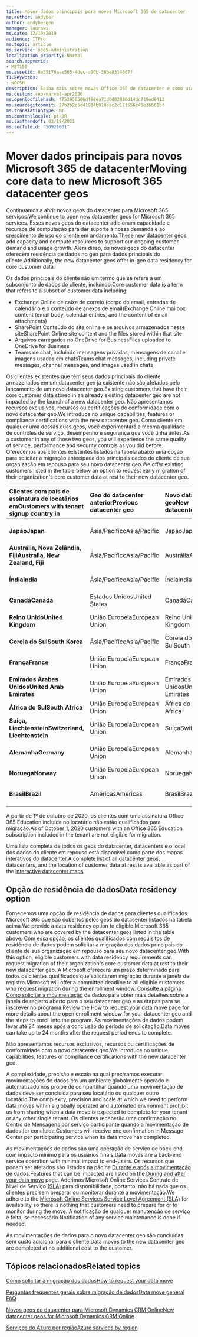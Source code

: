 ```yaml
---
title: Mover dados principais para novos Microsoft 365 de datacenter
ms.author: andyber
author: andybergen
manager: laurawi
ms.date: 12/10/2019
audience: ITPro
ms.topic: article
ms.service: o365-administration
localization_priority: Normal
search.appverid:
- MET150
ms.assetid: 0a35176a-e585-4dec-a90b-36be8314667f
f1.keywords:
- NOCSH
description: Saiba mais sobre novas Office 365 de datacenter e como usar a opção de residência de dados para solicitar uma movimentação de seus dados principais para um novo geo.
ms.custom: seo-marvel-apr2020
ms.openlocfilehash: f752956506df98ea71d0d02886d14dc719ed9413
ms.sourcegitcommit: 27b2b2e5c41934b918cac2c171556c45e36661bf
ms.translationtype: MT
ms.contentlocale: pt-BR
ms.lasthandoff: 03/19/2021
ms.locfileid: "50921601"
---
```

# <a name="moving-core-data-to-new-microsoft-365-datacenter-geos"></a><span data-ttu-id="eddc7-103">Mover dados principais para novos Microsoft 365 de datacenter</span><span class="sxs-lookup"><span data-stu-id="eddc7-103">Moving core data to new Microsoft 365 datacenter geos</span></span>

<span data-ttu-id="eddc7-104">Continuamos a abrir novos geos do datacenter para Microsoft 365 serviços.</span><span class="sxs-lookup"><span data-stu-id="eddc7-104">We continue to open new datacenter geos for Microsoft 365 services.</span></span> <span data-ttu-id="eddc7-105">Esses novos geos do datacenter adicionam capacidade e recursos de computação para dar suporte à nossa demanda e ao crescimento de uso do cliente em andamento.</span><span class="sxs-lookup"><span data-stu-id="eddc7-105">These new datacenter geos add capacity and compute resources to support our ongoing customer demand and usage growth.</span></span> <span data-ttu-id="eddc7-106">Além disso, os novos geos do datacenter oferecem residência de dados no geo para dados principais do cliente.</span><span class="sxs-lookup"><span data-stu-id="eddc7-106">Additionally, the new datacenter geos offer in-geo data residency for core customer data.</span></span> 

<span data-ttu-id="eddc7-107">Os dados principais do cliente são um termo que se refere a um subconjunto de dados do cliente, incluindo:</span><span class="sxs-lookup"><span data-stu-id="eddc7-107">Core customer data is a term that refers to a subset of customer data including:</span></span> 
- <span data-ttu-id="eddc7-108">Exchange Online de caixa de correio (corpo do email, entradas de calendário e o conteúdo de anexos de email)</span><span class="sxs-lookup"><span data-stu-id="eddc7-108">Exchange Online mailbox content (email body, calendar entries, and the content of email attachments)</span></span>
- <span data-ttu-id="eddc7-109">SharePoint Conteúdo do site online e os arquivos armazenados nesse site</span><span class="sxs-lookup"><span data-stu-id="eddc7-109">SharePoint Online site content and the files stored within that site</span></span>
- <span data-ttu-id="eddc7-110">Arquivos carregados no OneDrive for Business</span><span class="sxs-lookup"><span data-stu-id="eddc7-110">Files uploaded to OneDrive for Business</span></span>
- <span data-ttu-id="eddc7-111">Teams de chat, incluindo mensagens privadas, mensagens de canal e imagens usadas em chats</span><span class="sxs-lookup"><span data-stu-id="eddc7-111">Teams chat messages, including private messages, channel messages, and images used in chats</span></span>
  
<span data-ttu-id="eddc7-112">Os clientes existentes que têm seus dados principais do cliente armazenados em um datacenter geo já existente não são afetados pelo lançamento de um novo datacenter geo.</span><span class="sxs-lookup"><span data-stu-id="eddc7-112">Existing customers that have their core customer data stored in an already existing datacenter geo are not impacted by the launch of a new datacenter geo.</span></span> <span data-ttu-id="eddc7-113">Não apresentamos recursos exclusivos, recursos ou certificações de conformidade com o novo datacenter geo.</span><span class="sxs-lookup"><span data-stu-id="eddc7-113">We introduce no unique capabilities, features or compliance certifications with the new datacenter geo.</span></span> <span data-ttu-id="eddc7-114">Como cliente em qualquer uma dessas duas geos, você experimentará a mesma qualidade de controles de serviço, desempenho e segurança que você tinha antes.</span><span class="sxs-lookup"><span data-stu-id="eddc7-114">As a customer in any of those two geos, you will experience the same quality of service, performance and security controls as you did before.</span></span> <span data-ttu-id="eddc7-115">Oferecemos aos clientes existentes listados na tabela abaixo uma opção para solicitar a migração antecipada dos principais dados do cliente de sua organização em repouso para seu novo datacenter geo.</span><span class="sxs-lookup"><span data-stu-id="eddc7-115">We offer existing customers listed in the table below an option to request early migration of their organization's core customer data at rest to their new datacenter geo.</span></span>
  
|<span data-ttu-id="eddc7-116">**Clientes com país de assinatura de locatários em**</span><span class="sxs-lookup"><span data-stu-id="eddc7-116">**Customers with tenant signup country in**</span></span>|<span data-ttu-id="eddc7-117">**Geo do datacenter anterior**</span><span class="sxs-lookup"><span data-stu-id="eddc7-117">**Previous datacenter geo**</span></span>|<span data-ttu-id="eddc7-118">**Novo datacenter geo**</span><span class="sxs-lookup"><span data-stu-id="eddc7-118">**New datacenter geo**</span></span>|<span data-ttu-id="eddc7-119">**Geo disponível desde**</span><span class="sxs-lookup"><span data-stu-id="eddc7-119">**Geo available since**</span></span>|
|:-----|:-----|:-----|:-----|
|<span data-ttu-id="eddc7-120">**Japão**</span><span class="sxs-lookup"><span data-stu-id="eddc7-120">**Japan**</span></span>| <span data-ttu-id="eddc7-121">Ásia/Pacífico</span><span class="sxs-lookup"><span data-stu-id="eddc7-121">Asia/Pacific</span></span> | <span data-ttu-id="eddc7-122">Japão</span><span class="sxs-lookup"><span data-stu-id="eddc7-122">Japan</span></span> | <span data-ttu-id="eddc7-123">Dezembro de 2014</span><span class="sxs-lookup"><span data-stu-id="eddc7-123">December 2014</span></span> |
|<span data-ttu-id="eddc7-124">**Austrália, Nova Zelândia, Fiji**</span><span class="sxs-lookup"><span data-stu-id="eddc7-124">**Australia, New Zealand, Fiji**</span></span>| <span data-ttu-id="eddc7-125">Ásia/Pacífico</span><span class="sxs-lookup"><span data-stu-id="eddc7-125">Asia/Pacific</span></span> | <span data-ttu-id="eddc7-126">Austrália</span><span class="sxs-lookup"><span data-stu-id="eddc7-126">Australia</span></span> | <span data-ttu-id="eddc7-127">Março de 2015</span><span class="sxs-lookup"><span data-stu-id="eddc7-127">March 2015</span></span> |
|<span data-ttu-id="eddc7-128">**Índia**</span><span class="sxs-lookup"><span data-stu-id="eddc7-128">**India**</span></span>| <span data-ttu-id="eddc7-129">Ásia/Pacífico</span><span class="sxs-lookup"><span data-stu-id="eddc7-129">Asia/Pacific</span></span> | <span data-ttu-id="eddc7-130">Índia</span><span class="sxs-lookup"><span data-stu-id="eddc7-130">India</span></span> | <span data-ttu-id="eddc7-131">Outubro de 2015</span><span class="sxs-lookup"><span data-stu-id="eddc7-131">October 2015</span></span> |
|<span data-ttu-id="eddc7-132">**Canadá**</span><span class="sxs-lookup"><span data-stu-id="eddc7-132">**Canada**</span></span>| <span data-ttu-id="eddc7-133">Estados Unidos</span><span class="sxs-lookup"><span data-stu-id="eddc7-133">United States</span></span> | <span data-ttu-id="eddc7-134">Canadá</span><span class="sxs-lookup"><span data-stu-id="eddc7-134">Canada</span></span> | <span data-ttu-id="eddc7-135">Maio de 2016</span><span class="sxs-lookup"><span data-stu-id="eddc7-135">May 2016</span></span> |
|<span data-ttu-id="eddc7-136">**Reino Unido**</span><span class="sxs-lookup"><span data-stu-id="eddc7-136">**United Kingdom**</span></span>| <span data-ttu-id="eddc7-137">União Europeia</span><span class="sxs-lookup"><span data-stu-id="eddc7-137">European Union</span></span> | <span data-ttu-id="eddc7-138">Reino Unido</span><span class="sxs-lookup"><span data-stu-id="eddc7-138">United Kingdom</span></span> | <span data-ttu-id="eddc7-139">Setembro de 2016</span><span class="sxs-lookup"><span data-stu-id="eddc7-139">September 2016</span></span> |
|<span data-ttu-id="eddc7-140">**Coreia do Sul**</span><span class="sxs-lookup"><span data-stu-id="eddc7-140">**South Korea**</span></span>| <span data-ttu-id="eddc7-141">Ásia/Pacífico</span><span class="sxs-lookup"><span data-stu-id="eddc7-141">Asia/Pacific</span></span> | <span data-ttu-id="eddc7-142">Coreia do Sul</span><span class="sxs-lookup"><span data-stu-id="eddc7-142">South Korea</span></span> | <span data-ttu-id="eddc7-143">Abril de 2017</span><span class="sxs-lookup"><span data-stu-id="eddc7-143">April 2017</span></span> |
|<span data-ttu-id="eddc7-144">**França**</span><span class="sxs-lookup"><span data-stu-id="eddc7-144">**France**</span></span>| <span data-ttu-id="eddc7-145">União Europeia</span><span class="sxs-lookup"><span data-stu-id="eddc7-145">European Union</span></span> | <span data-ttu-id="eddc7-146">França</span><span class="sxs-lookup"><span data-stu-id="eddc7-146">France</span></span> | <span data-ttu-id="eddc7-147">Março de 2018</span><span class="sxs-lookup"><span data-stu-id="eddc7-147">March 2018</span></span> |
|<span data-ttu-id="eddc7-148">**Emirados Árabes Unidos**</span><span class="sxs-lookup"><span data-stu-id="eddc7-148">**United Arab Emirates**</span></span>| <span data-ttu-id="eddc7-149">União Europeia</span><span class="sxs-lookup"><span data-stu-id="eddc7-149">European Union</span></span> | <span data-ttu-id="eddc7-150">Emirados Árabes Unidos</span><span class="sxs-lookup"><span data-stu-id="eddc7-150">United Arab Emirates</span></span> | <span data-ttu-id="eddc7-151">Junho de 2019</span><span class="sxs-lookup"><span data-stu-id="eddc7-151">June 2019</span></span> |
|<span data-ttu-id="eddc7-152">**África do Sul**</span><span class="sxs-lookup"><span data-stu-id="eddc7-152">**South Africa**</span></span>| <span data-ttu-id="eddc7-153">União Europeia</span><span class="sxs-lookup"><span data-stu-id="eddc7-153">European Union</span></span> | <span data-ttu-id="eddc7-154">África do Sul</span><span class="sxs-lookup"><span data-stu-id="eddc7-154">South Africa</span></span> | <span data-ttu-id="eddc7-155">Julho de 2019</span><span class="sxs-lookup"><span data-stu-id="eddc7-155">July 2019</span></span> |
|<span data-ttu-id="eddc7-156">**Suíça, Liechtenstein**</span><span class="sxs-lookup"><span data-stu-id="eddc7-156">**Switzerland, Liechtenstein**</span></span>| <span data-ttu-id="eddc7-157">União Europeia</span><span class="sxs-lookup"><span data-stu-id="eddc7-157">European Union</span></span> | <span data-ttu-id="eddc7-158">Suíça</span><span class="sxs-lookup"><span data-stu-id="eddc7-158">Switzerland</span></span> | <span data-ttu-id="eddc7-159">Dezembro de 2019</span><span class="sxs-lookup"><span data-stu-id="eddc7-159">December 2019</span></span> |
|<span data-ttu-id="eddc7-160">**Alemanha**</span><span class="sxs-lookup"><span data-stu-id="eddc7-160">**Germany**</span></span>| <span data-ttu-id="eddc7-161">União Europeia</span><span class="sxs-lookup"><span data-stu-id="eddc7-161">European Union</span></span> | <span data-ttu-id="eddc7-162">Alemanha</span><span class="sxs-lookup"><span data-stu-id="eddc7-162">Germany</span></span> | <span data-ttu-id="eddc7-163">Dezembro de 2019</span><span class="sxs-lookup"><span data-stu-id="eddc7-163">December 2019</span></span> |
|<span data-ttu-id="eddc7-164">**Noruega**</span><span class="sxs-lookup"><span data-stu-id="eddc7-164">**Norway**</span></span>| <span data-ttu-id="eddc7-165">União Europeia</span><span class="sxs-lookup"><span data-stu-id="eddc7-165">European Union</span></span> | <span data-ttu-id="eddc7-166">Noruega</span><span class="sxs-lookup"><span data-stu-id="eddc7-166">Norway</span></span> | <span data-ttu-id="eddc7-167">Abril de 2020</span><span class="sxs-lookup"><span data-stu-id="eddc7-167">April 2020</span></span> |
|<span data-ttu-id="eddc7-168">**Brasil**</span><span class="sxs-lookup"><span data-stu-id="eddc7-168">**Brazil**</span></span>| <span data-ttu-id="eddc7-169">Américas</span><span class="sxs-lookup"><span data-stu-id="eddc7-169">Americas</span></span> | <span data-ttu-id="eddc7-170">Brasil</span><span class="sxs-lookup"><span data-stu-id="eddc7-170">Brazil</span></span> | <span data-ttu-id="eddc7-171">Novembro de 2020</span><span class="sxs-lookup"><span data-stu-id="eddc7-171">November 2020</span></span> |

<span data-ttu-id="eddc7-172">A partir de 1º de outubro de 2020, os clientes com uma assinatura Office 365 Education incluída no locatário não estão qualificados para migração.</span><span class="sxs-lookup"><span data-stu-id="eddc7-172">As of October 1, 2020 customers with an Office 365 Education subscription included in the tenant are not eligible for migration.</span></span>

<span data-ttu-id="eddc7-173">Uma lista completa de todos os geos do datacenter, datacenters e o local dos dados do cliente em repouso está disponível como parte dos mapas interativos [do datacenter.](https://office.com/datamaps)</span><span class="sxs-lookup"><span data-stu-id="eddc7-173">A complete list of all datacenter geos, datacenters, and the location of customer data at rest is available as part of the [interactive datacenter maps](https://office.com/datamaps).</span></span> 
  
## <a name="data-residency-option"></a><span data-ttu-id="eddc7-174">Opção de residência de dados</span><span class="sxs-lookup"><span data-stu-id="eddc7-174">Data residency option</span></span>

<span data-ttu-id="eddc7-175">Fornecemos uma opção de residência de dados para clientes qualificados Microsoft 365 que são cobertos pelos geos do datacenter listados na tabela acima.</span><span class="sxs-lookup"><span data-stu-id="eddc7-175">We provide a data residency option to eligible Microsoft 365 customers who are covered by the datacenter geos listed in the table above.</span></span> <span data-ttu-id="eddc7-176">Com essa opção, os clientes qualificados com requisitos de residência de dados podem solicitar a migração dos dados principais do cliente de sua organização em repouso para seu novo datacenter geo.</span><span class="sxs-lookup"><span data-stu-id="eddc7-176">With this option, eligible customers with data residency requirements can request migration of their organization's core customer data at rest to their new datacenter geo.</span></span>  <span data-ttu-id="eddc7-177">A Microsoft oferecerá um prazo determinado para todos os clientes qualificados que solicitarem migração durante a janela de registro.</span><span class="sxs-lookup"><span data-stu-id="eddc7-177">Microsoft will offer a committed deadline to all eligible customers who request migration during the enrollment window.</span></span>  <span data-ttu-id="eddc7-178">Consulte a [página Como solicitar a movimentação](request-your-data-move.md) de dados para obter mais detalhes sobre a janela de registro aberto para o seu datacenter geo e as etapas para se inscrever no programa.</span><span class="sxs-lookup"><span data-stu-id="eddc7-178">Review the [How to request your data move](request-your-data-move.md) page for more details about the open enrollment window for your datacenter geo and the steps to enroll into the program.</span></span>  <span data-ttu-id="eddc7-179">As movimentações de dados podem levar até 24 meses após a conclusão do período de solicitação.</span><span class="sxs-lookup"><span data-stu-id="eddc7-179">Data moves can take up to 24 months after the request period ends to complete.</span></span>

<span data-ttu-id="eddc7-180">Não apresentamos recursos exclusivos, recursos ou certificações de conformidade com o novo datacenter geo.</span><span class="sxs-lookup"><span data-stu-id="eddc7-180">We introduce no unique capabilities, features or compliance certifications with the new datacenter geo.</span></span>
    
<span data-ttu-id="eddc7-181">A complexidade, precisão e escala na qual precisamos executar movimentações de dados em um ambiente globalmente operado e automatizado nos proíbe de compartilhar quando uma movimentação de dados deve ser concluída para seu locatário ou qualquer outro locatário.</span><span class="sxs-lookup"><span data-stu-id="eddc7-181">The complexity, precision and scale at which we need to perform data moves within a globally operated and automated environment prohibit us from sharing when a data move is expected to complete for your tenant or any other single tenant.</span></span> <span data-ttu-id="eddc7-182">Os clientes receberão uma confirmação no Centro de Mensagens por serviço participante quando a movimentação de dados for concluída.</span><span class="sxs-lookup"><span data-stu-id="eddc7-182">Customers will receive one confirmation in Message Center per participating service when its data move has completed.</span></span> 
    
<span data-ttu-id="eddc7-183">As movimentações de dados são uma operação de serviço de back-end com impacto mínimo para os usuários finais.</span><span class="sxs-lookup"><span data-stu-id="eddc7-183">Data moves are a back-end service operation with minimal impact to end-users.</span></span> <span data-ttu-id="eddc7-184">Os recursos que podem ser afetados são listados na página [Durante e após a movimentação de](during-and-after-your-data-move.md) dados.</span><span class="sxs-lookup"><span data-stu-id="eddc7-184">Features that can be impacted are listed on the [During and after your data move](during-and-after-your-data-move.md) page.</span></span> <span data-ttu-id="eddc7-185">Aderimos Microsoft Online Services Contrato de Nível de Serviço [(SLA)](https://go.microsoft.com/fwlink/p/?LinkId=523897) para disponibilidade, portanto, não há nada que os clientes precisem preparar ou monitorar durante a movimentação.</span><span class="sxs-lookup"><span data-stu-id="eddc7-185">We adhere to the [Microsoft Online Services Service Level Agreement (SLA)](https://go.microsoft.com/fwlink/p/?LinkId=523897) for availability so there is nothing that customers need to prepare for or to monitor during the move.</span></span> <span data-ttu-id="eddc7-186">A notificação de qualquer manutenção de serviço é feita, se necessário.</span><span class="sxs-lookup"><span data-stu-id="eddc7-186">Notification of any service maintenance is done if needed.</span></span> 

<span data-ttu-id="eddc7-187">As movimentações de dados para o novo datacenter geo são concluídas sem custo adicional para o cliente.</span><span class="sxs-lookup"><span data-stu-id="eddc7-187">Data moves to the new datacenter geo are completed at no additional cost to the customer.</span></span>
    
## <a name="related-topics"></a><span data-ttu-id="eddc7-188">Tópicos relacionados</span><span class="sxs-lookup"><span data-stu-id="eddc7-188">Related topics</span></span> 
 
[<span data-ttu-id="eddc7-189">Como solicitar a migração dos dados</span><span class="sxs-lookup"><span data-stu-id="eddc7-189">How to request your data move</span></span>](request-your-data-move.md)
    
[<span data-ttu-id="eddc7-190">Perguntas frequentes gerais sobre migração de dados</span><span class="sxs-lookup"><span data-stu-id="eddc7-190">Data move general FAQ</span></span>](data-move-faq.md)
  
[<span data-ttu-id="eddc7-191">Novos geos do datacenter para Microsoft Dynamics CRM Online</span><span class="sxs-lookup"><span data-stu-id="eddc7-191">New datacenter geos for Microsoft Dynamics CRM Online</span></span>](/power-platform/admin/new-datacenter-regions)
  
[<span data-ttu-id="eddc7-192">Serviços do Azure por região</span><span class="sxs-lookup"><span data-stu-id="eddc7-192">Azure services by region</span></span>](https://azure.microsoft.com/regions/)
